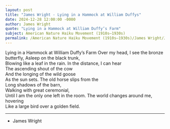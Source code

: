 ```yaml
---
layout: post
title: "James Wright - Lying in a Hammock at William Duffys"
date: 2024-12-28 12:00:00 -0000
author: James Wright
quote: "Lying in a Hammock at William Duffy’s Farm"
subject: American Nature Haiku Movement (1910s–1930s)
permalink: /American Nature Haiku Movement (1910s–1930s)/James Wright/James Wright - Lying in a Hammock at William Duffys
---
```


Lying in a Hammock at William Duffy’s Farm
Over my head, I see the bronze butterfly,
Asleep on the black trunk,  
Blowing like a leaf in the rain.
In the distance, I can hear  
The ascending shout of the cow  
And the longing of the wild goose  
As the sun sets.
The old horse slips from the  
Long shadows of the barn,  
Walking with great ceremonial,  
Until I am the only one left in the room.
The world changes around me, hovering  
Like a large bird over a golden field.

---

- James Wright

